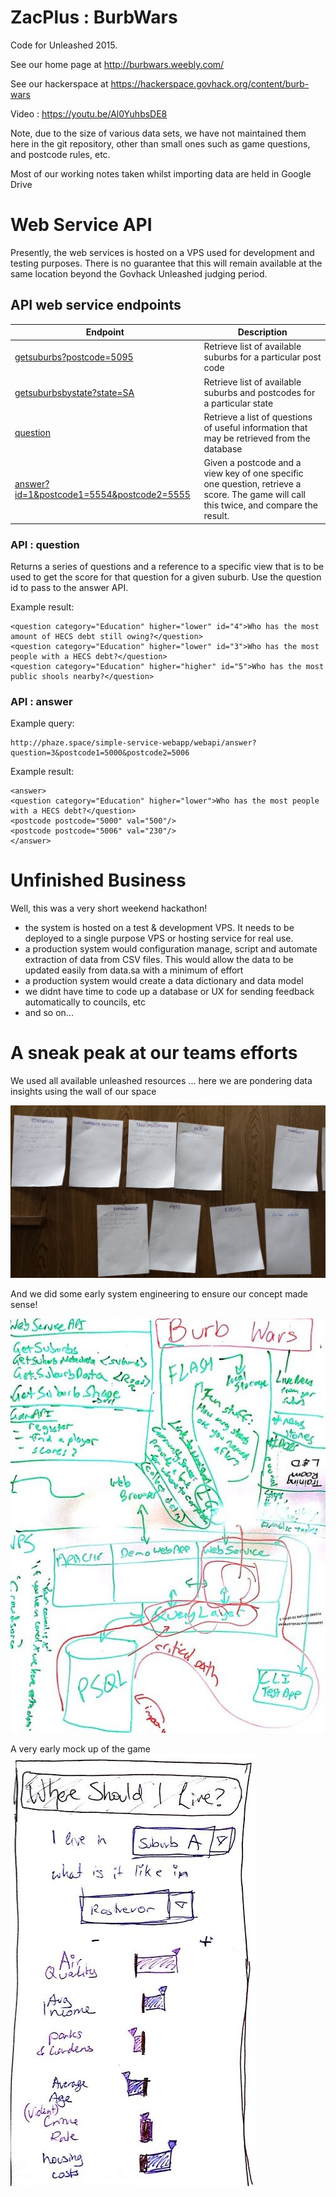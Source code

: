 # ZacPlus : BurbWars

Code for Unleashed 2015.

See our home page at http://burbwars.weebly.com/

See our hackerspace at https://hackerspace.govhack.org/content/burb-wars

Video : https://youtu.be/Al0YuhbsDE8

Note, due to the size of various data sets, we have not maintained them here in the git repository, other than small ones such as game questions, and postcode rules, etc.

Most of our working notes taken whilst importing data are held in Google Drive

# Web Service API

Presently, the web services is hosted on a VPS used for development and testing purposes.
There is no guarantee that this will remain available at the same location beyond the Govhack Unleashed judging period.

## API web service endpoints

Endpoint|Description|
--------|-----------
[getsuburbs?postcode=5095](http://phaze.space/simple-service-webapp/webapi/getsuburbs)|Retrieve list of available suburbs for a particular post code
[getsuburbsbystate?state=SA](http://phaze.space/simple-service-webapp/webapi/getsuburbsbystate)|Retrieve list of available suburbs and postcodes for a particular state
[question](http://phaze.space/simple-service-webapp/webapi/question)|Retrieve a list of questions of useful information that may be retrieved from the database
[answer?id=1&postcode1=5554&postcode2=5555](http://phaze.space/simple-service-webapp/webapi/answer)|Given a postcode and a view key of one specific one question, retrieve a score. The game will call this twice, and compare the result.

### API : question

Returns a series of questions and a reference to a specific view that is to be used to get the score for that question for a given suburb. Use the question id to pass to the answer API.

Example result:
```
<question category="Education" higher="lower" id="4">Who has the most amount of HECS debt still owing?</question>
<question category="Education" higher="lower" id="3">Who has the most people with a HECS debt?</question>
<question category="Education" higher="higher" id="5">Who has the most public shools nearby?</question>
```

### API : answer

Example query:

```
http://phaze.space/simple-service-webapp/webapi/answer?question=3&postcode1=5000&postcode2=5006
```

Example result:
```
<answer>
<question category="Education" higher="lower">Who has the most people with a HECS debt?</question>
<postcode postcode="5000" val="500"/>
<postcode postcode="5006" val="230"/>
</answer>
```

# Unfinished Business

Well, this was a very short weekend hackathon!

* the system is hosted on a test & development VPS. It needs to be deployed to a single purpose VPS or hosting service for real use.
* a production system would configuration manage, script and automate extraction of data from CSV files. This would allow the data to be updated easily from data.sa with a minimum of effort
* a production system would create a data dictionary and data model
* we didnt have time to code up a database or UX for sending feedback automatically to councils, etc
* and so on...

# A sneak peak at our teams efforts

We used all available unleashed resources ... here we are pondering data insights using the wall of our space

![questions](images/questionsvboard.jpg)

And we did some early system engineering to ensure our concept made sense!

![architecture](images/whiteboard.jpg)

A very early mock up of the game
![mockup](images/early.jpg)

